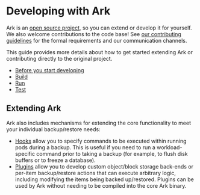 # Developing with Ark

Ark is an [open source project][1], so you can extend or develop it for yourself. We also welcome contributions to the code base! See [our contributing guidelines][2] for the formal requirements and our communication channels.

This guide provides more details about how to get started extending Ark or contributing directly to the original project.

- [Before you start developing][3]
- [Build][4]
- [Run][5]
- [Test][6]

## Extending Ark

Ark also includes mechanisms for extending the core functionality to meet your individual backup/restore needs:

* [Hooks][27] allow you to specify commands to be executed within running pods during a backup. This is useful if you need to run a workload-specific command prior to taking a backup (for example, to flush disk buffers or to freeze a database).
* [Plugins][28] allow you to develop custom object/block storage back-ends or per-item backup/restore actions that can execute arbitrary logic, including modifying the items being backed up/restored. Plugins can be used by Ark without needing to be compiled into the core Ark binary.

[1]: https://github.com/heptio/ark/LICENSE
[2]: https://github.com/heptio/ark/CONTRIBUTING.md
[3]: dev-prereq.md
[4]: build.md
[5]: dev-run.md
[6]: dev-test.md
[27]: hooks.md
[28]: plugins.md